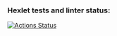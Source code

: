 ### Hexlet tests and linter status:
[![Actions Status](https://github.com/JaroslavRusanov/typescript-project-81/actions/workflows/hexlet-check.yml/badge.svg)](https://github.com/JaroslavRusanov/typescript-project-81/actions)